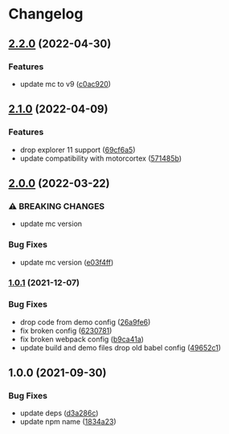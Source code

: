 # Changelog

## [2.2.0](https://github.com/donkeyclip/motorcortex-polymorph/compare/v2.1.0...v2.2.0) (2022-04-30)


### Features

* update mc to v9 ([c0ac920](https://github.com/donkeyclip/motorcortex-polymorph/commit/c0ac920ff8be8cc920d042ae33ea459e02dde7ca))

## [2.1.0](https://github.com/donkeyclip/motorcortex-polymorph/compare/v2.0.0...v2.1.0) (2022-04-09)


### Features

* drop explorer 11 support ([69cf6a5](https://github.com/donkeyclip/motorcortex-polymorph/commit/69cf6a5a748f543d53d9818c1a5391b59ca009e2))
* update compatibility with motorcortex ([571485b](https://github.com/donkeyclip/motorcortex-polymorph/commit/571485bd5346d895f22c5494d9ed0edf50cb6127))

## [2.0.0](https://github.com/donkeyclip/motorcortex-polymorph/compare/v1.0.1...v2.0.0) (2022-03-22)


### ⚠ BREAKING CHANGES

* update mc version

### Bug Fixes

* update mc version ([e03f4ff](https://github.com/donkeyclip/motorcortex-polymorph/commit/e03f4ffeb093f32468f3a369ce54c2df74a9731d))

### [1.0.1](https://www.github.com/donkeyclip/motorcortex-polymorph/compare/v1.0.0...v1.0.1) (2021-12-07)


### Bug Fixes

* drop code from demo config ([26a9fe6](https://www.github.com/donkeyclip/motorcortex-polymorph/commit/26a9fe6c550138f12d9408b91be4538dd3dedbc5))
* fix broken config ([6230781](https://www.github.com/donkeyclip/motorcortex-polymorph/commit/623078159ce26d342c8f713fb8d4eb50678c962c))
* fix broken webpack config ([b9ca41a](https://www.github.com/donkeyclip/motorcortex-polymorph/commit/b9ca41a1173c45b97d6ff16cf80eab662458d132))
* update build and demo files drop old babel config ([49652c1](https://www.github.com/donkeyclip/motorcortex-polymorph/commit/49652c15f6f86ef2fa15bbe5e0b907e0b48781f0))

## 1.0.0 (2021-09-30)


### Bug Fixes

* update deps ([d3a286c](https://www.github.com/donkeyclip/motorcortex-polymorph/commit/d3a286c7f2593e64d1720a8ee48c6fcb3666e55f))
* update npm name ([1834a23](https://www.github.com/donkeyclip/motorcortex-polymorph/commit/1834a239957a73d7afb9518229c9930e7d04bd91))
